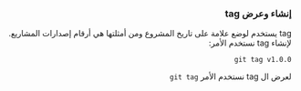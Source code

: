 


### <div dir=rtl>إنشاء وعرض tag<dir>
  
<div dir=rtl>
tag يستخدم لوضع علامة على تاريخ المشروع ومن أمثلتها هي أرقام إصدارات المشاريع.
لإنشاء  tag نستخدم الأمر:

``
git tag v1.0.0
``

لعرض ال tag 
نستخدم الأمر 
``
git tag
``
<div>

